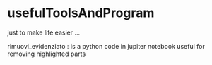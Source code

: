 # usefulToolsAndProgram
just to make life easier ...

rimuovi_evidenziato : is a python code in jupiter notebook useful for removing highlighted parts

